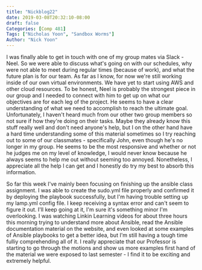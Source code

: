 ```yaml
---
title: "Nickblog22"
date: 2019-03-08T20:32:10-08:00
draft: false
Categories: [Comp 481]
Tags: ["Nicholas Yoon", "Sandbox Worms"]
Author: "Nick Yoon"
---
```

I was finally able to get in touch with one of my group mates via Slack - Neel. So we were able to discuss what's going on with our schedules, why were not able to meet during regular times (because of work), and what the future plan is for our team. As far as I know, for now we're still working inside of our own virtual environments. We have yet to start using AWS and other cloud resources. To be honest, Neel is probably the strongest piece in our group and I needed to connect with him to get up on what our objectives are for each leg of the project. He seems to have a clear understanding of what we need to accomplish to reach the ultimate goal. Unfortunately, I haven't heard much from our other two group members so not sure if how they're doing on their tasks. Maybe they already know this stuff really well and don't need anyone's help, but I on the other hand have a hard time understanding some of this material sometimes so I try reaching out to some of our classmates - specifically John, even though he's no longer in my group. He seems to be the most responsive and whether or not he judges me on my level of knowledge, I would never know because he always seems to help me out without seeming too annoyed. Nonetheless, I appreciate all the help I can get and I honestly do try my best to absorb this information.

So far this week I've mainly been focusing on finishing up the ansible class assignment. I was able to create the sudo.yml file properly and confirmed it by deploying the playbook successfully, but I'm having trouble setting up my lamp.yml config file. I keep receiving a syntax error and can't seem to figure it out. I'll keep going at it, I'm sure it's something minor I'm overlooking. I was watching Linkin Learning videos for about three hours this morning trying to understand more about Ansible, read the Ansible documentation material on the website, and even looked at some examples of Ansible playbooks to get a better idea, but I'm still having a tough time fulliy comprehending all of it. I really appreciate that our Professor is starting to go through the motions and show us more examples first hand of the material we were exposed to last semester - I find it to be exciting and extremely helpful. 